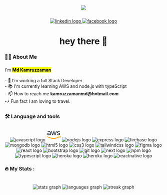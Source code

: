 <div align="center">
  <img height="200" src="https://cdn.dribbble.com/users/1162077/screenshots/3848914/programmer.gif"/>
</div>

###

<div align="center">
  <a href="https://www.linkedin.com/in/md-kamruzzaman-zaman-357b61170/" target="_blank">
    <img src="https://img.shields.io/static/v1?message=LinkedIn&logo=linkedin&label=&color=0077B5&logoColor=white&labelColor=&style=for-the-badge" height="25" alt="linkedin logo"  />
  </a>
  <a href="https://www.facebook.com/mdk.zaman.kamrul/" target="_blank">
    <img src="https://img.shields.io/static/v1?message=Facebook&logo=facebook&label=&color=1877F2&logoColor=white&labelColor=&style=for-the-badge" height="25" alt="facebook logo"  />
  </a>
</div>

###

<h1 align="center">hey there 👋</h1>

###

<h3 align="left">👩‍💻  About Me</h3>

###

<p align="left">I'm <b><mark>Md Kamruzzaman</mark></b><br><br>- 🔭 I’m working a full Stack Developer<br>- 📚 I'm currently learning AWS and node.js with typeScript<br>- 📫 How to reach me <b>kamruzzamanmd@hotmail.com</b><br>-⚡ Fun fact I am loving to travel.</p>

###

<h3 align="left">🛠 Language and tools</h3>

###

<div align="center">
  <img src="https://cdn.jsdelivr.net/gh/devicons/devicon/icons/javascript/javascript-original.svg" height="41" width="45" alt="javascript logo"  />
  <img src="https://raw.githubusercontent.com/devicons/devicon/master/icons/amazonwebservices/amazonwebservices-original-wordmark.svg" height="41" width="45" alt="amazonwebservices logo"  />
  <img src="https://cdn.jsdelivr.net/gh/devicons/devicon/icons/nodejs/nodejs-original.svg" height="41" width="45" alt="nodejs logo"  />
  <img src="https://cdn.jsdelivr.net/gh/devicons/devicon/icons/express/express-original.svg" height="41" width="45" alt="express logo"  />
  <img src="https://cdn.jsdelivr.net/gh/devicons/devicon/icons/firebase/firebase-plain.svg" height="41" width="45" alt="firebase logo"  />
  <img src="https://cdn.jsdelivr.net/gh/devicons/devicon/icons/mongodb/mongodb-original.svg" height="41" width="45" alt="mongodb logo"  />
  <img src="https://cdn.jsdelivr.net/gh/devicons/devicon/icons/html5/html5-original.svg" height="41" width="45" alt="html5 logo"  />
  <img src="https://cdn.jsdelivr.net/gh/devicons/devicon/icons/css3/css3-original.svg" height="41" width="45" alt="css3 logo"  />
  <img src="https://cdn.jsdelivr.net/gh/devicons/devicon/icons/tailwindcss/tailwindcss-original-wordmark.svg" height="41" width="45" alt="tailwindcss logo"  />
  <img src="https://www.vectorlogo.zone/logos/figma/figma-icon.svg" height="41" width="45" alt="figma logo"  />
  <img src="https://cdn.jsdelivr.net/gh/devicons/devicon/icons/react/react-original.svg" height="41" width="45" alt="react logo"  />
  <img src="https://cdn.jsdelivr.net/gh/devicons/devicon/icons/bootstrap/bootstrap-original.svg" height="41" width="45" alt="bootstrap logo"  />
  <img src="https://cdn.jsdelivr.net/gh/devicons/devicon/icons/git/git-original.svg" height="41" width="45" alt="git logo"  />
  <img src="https://cdn.jsdelivr.net/gh/devicons/devicon/icons/nextjs/nextjs-original.svg" height="41" width="45" alt="next logo"  />
  <img src="https://cdn.jsdelivr.net/gh/devicons/devicon/icons/npm/npm-original-wordmark.svg" height="41" width="45" alt="npm logo"  />
  <img src="https://cdn.jsdelivr.net/gh/devicons/devicon/icons/typescript/typescript-original.svg" height="41" width="45" alt="typescript logo"  />
  <img src="https://www.vectorlogo.zone/logos/heroku/heroku-icon.svg" height="41" width="45" alt="heroku logo"  />
  <img src="https://www.vectorlogo.zone/logos/getpostman/getpostman-icon.svg" height="41" width="45" alt="heroku logo"  />
  <img src="https://reactnative.dev/img/header_logo.svg" height="41" width="45" alt="reactnative logo"  />
</div>

###

<h3 align="left">🔥   My Stats :</h3>

###

<br clear="both">

<div align="center">
  <img src="https://github-readme-stats.vercel.app/api?username=YeBenLing-ZAMAN&hide_title=false&hide_rank=false&show_icons=true&include_all_commits=true&count_private=true&disable_animations=false&theme=dark&locale=en&hide_border=false&order=1" height="126" alt="stats graph"  />
  <img src="https://github-readme-stats.vercel.app/api/top-langs?username=YeBenLing-ZAMAN&locale=en&hide_title=false&layout=compact&card_width=320&langs_count=5&theme=dark&hide_border=false&order=2" height="126" alt="languages graph"  />
  <img src="https://streak-stats.demolab.com?user=YeBenLing-ZAMAN&locale=en&mode=daily&theme=dark&hide_border=false&border_radius=5&order=3" height="219" alt="streak graph"  />
</div>
